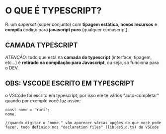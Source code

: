 # O QUE É TYPESCRIPT?

R: um _superset_ (super conjunto) com **tipagem estática**, **novos recursos** e **compila** código para **javascript puro** (qualquer ecmascript).

##  CAMADA TYPESCRIPT

_ATENÇÃO_: tudo que está na **camada do typescript** (interface, tipagem, etc...) é **retirado na compilação para Javascript**, ou seja, só funciona para o DEV.


## OBS: VSCODE ESCRITO EM TYPESCRIPT 

o VSCode foi escrito em typescript, por isso ele te vários "auto-completar" quando por exemplo você faz assim:

```
const nome = 'Yuri';
nome.       

//quando digitar o "nome." vão aparecer várias opções do que você pode fazer, tudo definido nos "declaration files" (lib.es5.d.ts) do VSCode

```

